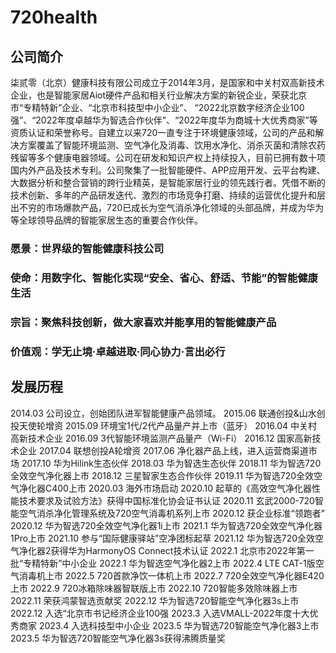 # 720health
## 公司简介

柒贰零（北京）健康科技有限公司成立于2014年3月，是国家和中关村双高新技术企业，也是智能家居Aiot硬件产品和相关行业解决方案的新锐企业，荣获北京市“专精特新”企业、“北京市科技型中小企业”、 “2022北京数字经济企业100强”、“2022年度卓越华为智选合作伙伴”、“2022年度华为商城十大优秀商家”等资质认证和荣誉称号。自建立以来720一直专注于环境健康领域，公司的产品和解决方案覆盖了智能环境监测、空气净化及消毒、饮用水净化、消杀灭菌和清除农药残留等多个健康电器领域。公司在研发和知识产权上持续投入，目前已拥有数十项国内外产品及技术专利。公司聚集了一批智能硬件、APP应用开发、云平台构建、大数据分析和整合营销的跨行业精英，是智能家居行业的领先践行者。凭借不断的技术创新、多年的产品研发迭代、激烈的市场竞争打磨、持续的运营优化提升和层出不穷的市场爆款产品，720已成长为空气消杀净化领域的头部品牌，并成为华为等全球领导品牌的智能家居生态的重要合作伙伴。

### 愿景：世界级的智能健康科技公司

### 使命：用数字化、智能化实现“安全、省心、舒适、节能”的智能健康生活

### 宗旨：聚焦科技创新，做大家喜欢并能享用的智能健康产品

### 价值观：学无止境·卓越进取·同心协力·言出必行

## 发展历程

2014.03 公司设立，创始团队进军智能健康产品领域。
2015.06 联通创投&山水创投天使轮增资
2015.09 环境宝1代/2代产品量产并上市（蓝牙）
2016.04 中关村高新技术企业
2016.09 3代智能环境监测产品量产（Wi-Fi）
2016.12 国家高新技术企业
2017.04 联想创投A轮增资
2017.06 净化器产品上线，进入运营商渠道市场
2017.10 华为Hilink生态伙伴
2018.03 华为智选生态伙伴
2018.11 华为智选720全效空气净化器上市
2018.12 三星智家生态合作伙伴
2019.11 华为智选720全效空气净化器C400上市
2020.03 海外市场启动
2020.10 起草的《高效空气净化器性能技术要求及试验方法》获得中国标准化协会证书认证
2020.11 玄武2000-720智能空气消杀净化管理系统及720空气消毒机系列上市
2020.12 获企业标准“领跑者”
2020.12 华为智选720全效空气净化器1i上市
2021.1 华为智选720全效空气净化器1Pro上市
2021.10 参与“国际健康驿站”空净团标起草
2021.12 华为智选720全效空气净化器2获得华为HarmonyOS Connect技术认证
2022.1 北京市2022年第一批“专精特新”中小企业
2022.1 华为智选空气净化器2上市
2022.4  LTE CAT-1版空气消毒机上市
2022.5 720首款净饮一体机上市
2022.7 720全效空气净化器E420上市
2022.9 720冰箱除味器智联版上市
2022.10 720智能多效除味器上市
2022.11 荣获鸿蒙智选贡献奖
2022.12 华为智选720智能空气净化器3s上市
2022.12 入选“北京市书记经济企业100强
2023.3 入选VMALL-2022年度十大优秀商家
2023.4 入选科技型中小企业
2023.5 华为智选720智能空气净化器3上市
2023.5 华为智选720智能空气净化器3s获得沸腾质量奖
